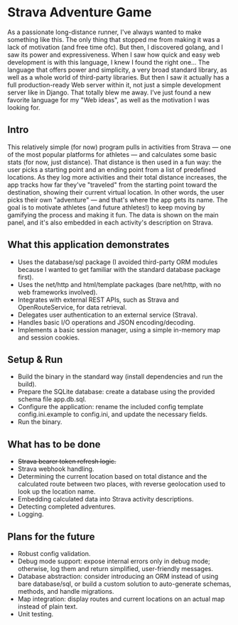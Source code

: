 # Strava Adventure Game

As a passionate long-distance runner, I've always wanted to make something like this. The only thing that stopped me from making it was a lack of motivation (and free time ofc). But then, I discovered golang, and I saw its power and expressiveness. When I saw how quick and easy web development is with this language, I knew I found the right one... The language that offers power and simplicity, a very broad standard library, as well as a whole world of third-party libraries. But then I saw it actually has a full production-ready Web server within it, not just a simple development server like in Django. That totally blew me away. I’ve just found a new favorite language for my "Web ideas", as well as the motivation I was looking for.

## Intro

This relatively simple (for now) program pulls in activities from Strava — one of the most popular platforms for athletes — and calculates some basic stats (for now, just distance). That distance is then used in a fun way: the user picks a starting point and an ending point from a list of predefined locations. As they log more activities and their total distance increases, the app tracks how far they've "traveled" from the starting point toward the destination, showing their current virtual location. In other words, the user picks their own "adventure" — and that's where the app gets its name. The goal is to motivate athletes (and future athletes!) to keep moving by gamifying the process and making it fun. The data is shown on the main panel, and it's also embedded in each activity's description on Strava.

## What this application demonstrates

* Uses the database/sql package (I avoided third-party ORM modules because I wanted to get familiar with the standard database package first).
* Uses the net/http and html/template packages (bare net/http, with no web frameworks involved).
* Integrates with external REST APIs, such as Strava and OpenRouteService, for data retrieval.
* Delegates user authentication to an external service (Strava).
* Handles basic I/O operations and JSON encoding/decoding.
* Implements a basic session manager, using a simple in-memory map and session cookies.

## Setup & Run

* Build the binary in the standard way (install dependencies and run the build).
* Prepare the SQLite database: create a database using the provided schema file app.db.sql.
* Configure the application: rename the included config template config.ini.example to config.ini, and update the necessary fields.
* Run the binary.

## What has to be done

* ~~Strava bearer token refresh logic.~~
* Strava webhook handling.
* Determining the current location based on total distance and the calculated route between two places, with reverse geolocation used to look up the location name.
* Embedding calculated data into Strava activity descriptions.
* Detecting completed adventures.
* Logging.

## Plans for the future

* Robust config validation.
* Debug mode support: expose internal errors only in debug mode; otherwise, log them and return simplified, user-friendly messages.
* Database abstraction: consider introducing an ORM instead of using bare database/sql, or build a custom solution to auto-generate schemas, methods, and handle migrations.
* Map integration: display routes and current locations on an actual map instead of plain text.
* Unit testing.